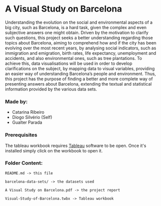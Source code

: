 # A Visual Study on Barcelona

Understanding the evolution on the social and environmental aspects of a big city, such as Barcelona, is a hard task, given the complex and even subjective answers one might obtain. Driven by the motivation to clarify such questions, this project seeks a better understanding regarding those topics about Barcelona, aiming to comprehend how and if the city has been evolving over the most recent years, by analysing social indicators, such as immigration and emigration, birth rates, life expectancy, unemployment and accidents, and also environmental ones, such as tree plantations. To achieve this, data visualisations will be used in order to develop clarifications on the subject, by mapping data to visual variables, providing an easier way of understanding Barcelona’s people and environment. Thus, this project has the purpose of finding a better and more complete way of presenting answers about Barcelona, extending the textual and statistical information provided by the various data sets.

### Made by:

* Catarina Ribeiro
* Diogo Silvério (Self)
* Gualter Parada

### Prerequisites

The tableau workbook requires [Tableau](https://www.tableau.com/en-gb) software to be open. Once it's installed simply click on the workbook to open it.

### Folder Content:
```
README.md -> this file

barcelona-data-sets/ -> the datasets used

A Visual Study on Barcelona.pdf -> the project report

Visual-Study-of-Barcelona.twbx -> Tableau workbook
```
